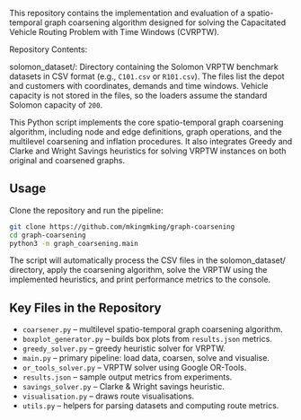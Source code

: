 This repository contains the implementation and evaluation of a spatio-temporal graph coarsening algorithm designed for solving the Capacitated Vehicle Routing Problem with Time Windows (CVRPTW).

Repository Contents:

solomon_dataset/: Directory containing the Solomon VRPTW benchmark datasets in CSV format (e.g., ``C101.csv`` or ``R101.csv``).  The files list the depot and customers with coordinates, demands and time windows.  Vehicle capacity is not stored in the files, so the loaders assume the standard Solomon capacity of ``200``.

This Python script implements the core spatio-temporal graph coarsening algorithm, including node and edge definitions, graph operations, and the multilevel coarsening and inflation procedures. It also integrates Greedy and Clarke and Wright Savings heuristics for solving VRPTW instances on both original and coarsened graphs.




## Usage

Clone the repository and run the pipeline:

```bash
git clone https://github.com/mkingmking/graph-coarsening
cd graph-coarsening
python3 -m graph_coarsening.main
```

The script will automatically process the CSV files in the solomon_dataset/ directory, apply the coarsening algorithm, solve the VRPTW using the implemented heuristics, and print performance metrics to the console.





## Key Files in the Repository



- `coarsener.py` – multilevel spatio-temporal graph coarsening algorithm.
- `boxplot_generator.py` – builds box plots from `results.json` metrics.
- `greedy_solver.py` – greedy heuristic solver for VRPTW.
- `main.py` – primary pipeline: load data, coarsen, solve and visualise.
- `or_tools_solver.py` – VRPTW solver using Google OR-Tools.
- `results.json` – sample output metrics from experiments.
- `savings_solver.py` – Clarke & Wright savings heuristic.
- `visualisation.py` – draws route visualisations.
-  `utils.py` – helpers for parsing datasets and computing route metrics.












